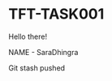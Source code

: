 # TFT-TASK001

Hello there!

 NAME - SaraDhingra
<!-- Email- dhingra.sara@tftus.com -->
<!-- Phone - 9318378396 --> 

Git stash pushed

